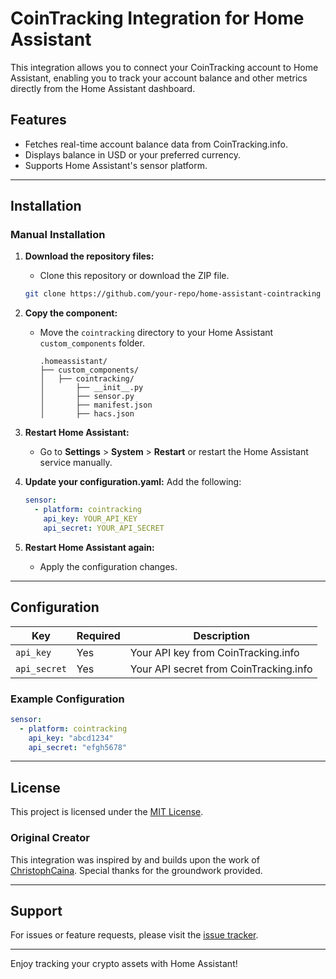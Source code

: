 # CoinTracking Integration for Home Assistant

This integration allows you to connect your CoinTracking account to Home Assistant, enabling you to track your account balance and other metrics directly from the Home Assistant dashboard.

## Features
- Fetches real-time account balance data from CoinTracking.info.
- Displays balance in USD or your preferred currency.
- Supports Home Assistant's sensor platform.

---

## Installation

### Manual Installation

1. **Download the repository files:**
   - Clone this repository or download the ZIP file.

   ```bash
   git clone https://github.com/your-repo/home-assistant-cointracking
   ```

2. **Copy the component:**
   - Move the `cointracking` directory to your Home Assistant `custom_components` folder.
     ```
     .homeassistant/
     ├── custom_components/
     │   ├── cointracking/
     │       ├── __init__.py
     │       ├── sensor.py
     │       ├── manifest.json
     │       ├── hacs.json
     ```

3. **Restart Home Assistant:**
   - Go to **Settings** > **System** > **Restart** or restart the Home Assistant service manually.

4. **Update your configuration.yaml:**
   Add the following:
   ```yaml
   sensor:
     - platform: cointracking
       api_key: YOUR_API_KEY
       api_secret: YOUR_API_SECRET
   ```

5. **Restart Home Assistant again:**
   - Apply the configuration changes.

---

## Configuration

| Key         | Required | Description                                      |
|-------------|----------|--------------------------------------------------|
| `api_key`   | Yes      | Your API key from CoinTracking.info             |
| `api_secret`| Yes      | Your API secret from CoinTracking.info          |

### Example Configuration
```yaml
sensor:
  - platform: cointracking
    api_key: "abcd1234"
    api_secret: "efgh5678"
```

---

## License

This project is licensed under the [MIT License](LICENSE).

### Original Creator
This integration was inspired by and builds upon the work of [ChristophCaina](https://gist.github.com/ChristophCaina). Special thanks for the groundwork provided.

---

## Support
For issues or feature requests, please visit the [issue tracker](https://github.com/your-repo/issues).

---

Enjoy tracking your crypto assets with Home Assistant!
